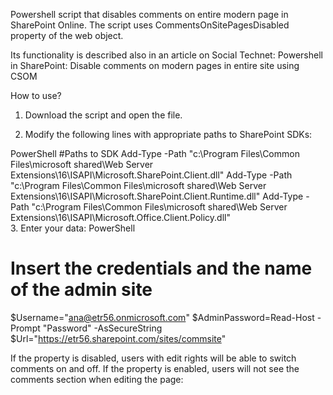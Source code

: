 Powershell script that disables comments on entire modern page in SharePoint Online. The script uses CommentsOnSitePagesDisabled property of the web object.

Its functionality is described also in an article on Social Technet: Powershell in SharePoint: Disable comments on modern pages in entire site using CSOM

 

 

 

How to use?
1. Download the script and open the file.

2. Modify the following lines with appropriate paths to SharePoint SDKs:

 

PowerShell
#Paths to SDK 
Add-Type -Path "c:\Program Files\Common Files\microsoft shared\Web Server Extensions\16\ISAPI\Microsoft.SharePoint.Client.dll" 
Add-Type -Path "c:\Program Files\Common Files\microsoft shared\Web Server Extensions\16\ISAPI\Microsoft.SharePoint.Client.Runtime.dll" 
Add-Type -Path "c:\Program Files\Common Files\microsoft shared\Web Server Extensions\16\ISAPI\Microsoft.Office.Client.Policy.dll"    
3. Enter your data:
PowerShell
# Insert the credentials and the name of the admin site 
$Username="ana@etr56.onmicrosoft.com" 
$AdminPassword=Read-Host -Prompt "Password" -AsSecureString 
$Url="https://etr56.sharepoint.com/sites/commsite" 
 
If the property is disabled, users with edit rights will be able to switch comments on and off. If the property is enabled, users will not see the comments section when editing the page:
